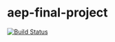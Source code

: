 # aep-final-project

[![Build Status](https://travis-ci.com/CSFlorin/aep-final-project.svg?branch=master)](https://travis-ci.com/CSFlorin/aep-final-project)
